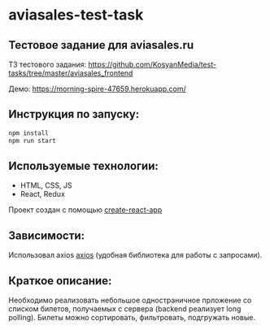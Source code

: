 # aviasales-test-task
## Тестовое задание для aviasales.ru
ТЗ тестового задания: https://github.com/KosyanMedia/test-tasks/tree/master/aviasales_frontend

Демо: https://morning-spire-47659.herokuapp.com/

## Инструкция по запуску:
```sh
npm install 
npm run start
```

## Используемые технологии:
- HTML, CSS, JS
- React, Redux

Проект создан с помощью [create-react-app](https://github.com/facebook/create-react-app)

## Зависимости:
Использовал axios [axios](https://github.com/axios/axios) (удобная библиотека для работы с запросами).
## Краткое описание:
Необходимо реализовать небольшое одностраничное прложение со списком билетов, получаемых с сервера (backend реализует long polling). Билеты можно сортировать, фильтровать, подгружать новые.
